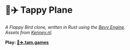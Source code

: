 # 🚰✈️ Tappy Plane

_A Flappy Bird clone, written in Rust using the [Bevy Engine](https://bevyengine.org)._  
_Assets from [Kenney.nl](https://kenney.nl/assets/tappy-plane)._

**Play: [🚰✈️.tam.games](https://🚰✈️.tam.games)**
